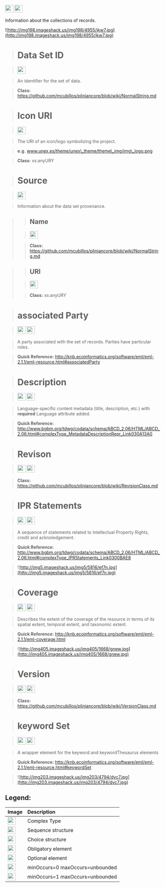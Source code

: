 <img src='http://imageshack.us/a/img16/5397/multipleg.jpg' width='26' height='24' /> <img src='http://img6.imageshack.us/img6/1315/sequencej.jpg' width='26' height='24' />

Information about the collections of records.

![http://img198.imageshack.us/img198/4955/jkw7.jpg](http://img198.imageshack.us/img198/4955/jkw7.jpg)




> # Data Set ID #

> <img src='http://img585.imageshack.us/img585/4808/optional.jpg' width='26' height='24' />

> An identifier for the set of data.

> <b>Class:</b> https://github.com/mcubillos/pliniancore/blob/wiki/NormalString.md

> # Icon URI #

> <img src='http://img585.imageshack.us/img585/4808/optional.jpg' width='26' height='24' />

> The URI of an icon/logo symbolizing the project.

> <b>e.g.</b> www.unex.es/theme/unex\_theme/theme\_img/img\_logo.png

> <b>Class:</b> xs:anyURY

> # Source #

> <img src='http://img52.imageshack.us/img52/2777/elementkw.jpg' width='26' height='24' />

> Information about the data set provenance.

<blockquote>
<blockquote><h2>Name</h2></blockquote>

<blockquote><img src='http://img52.imageshack.us/img52/2777/elementkw.jpg' width='26' height='24' /></blockquote>

<blockquote><b>Class:</b>  <a href='https://github.com/mcubillos/pliniancore/blob/wiki/NormalString.md'>https://github.com/mcubillos/pliniancore/blob/wiki/NormalString.md</a></blockquote>

</blockquote>

<blockquote>
<blockquote><h2>URI</h2></blockquote>

<blockquote><img src='http://img585.imageshack.us/img585/4808/optional.jpg' width='26' height='24' /></blockquote>

<blockquote><b>Class:</b> xs:anyURY</blockquote>

</blockquote>

> # associated Party #

> <img src='http://img585.imageshack.us/img585/4808/optional.jpg' width='26' height='24' /> <img src='http://imageshack.us/a/img16/5397/multipleg.jpg' width='26' height='24' />

> A party associated with the set of records. Parties have particular roles.

> <b>Quick Reference:</b> http://knb.ecoinformatics.org/software/eml/eml-2.1.1/eml-resource.html#associatedParty

> # Description #

> <img src='http://img585.imageshack.us/img585/4808/optional.jpg' width='26' height='24' /> <img src='http://imageshack.us/a/img16/5397/multipleg.jpg' width='26' height='24' />

> Language-specific content metadata (title, description, etc.) with **required** Language attribute added.

> <b>Quick Reference:</b> http://www.bgbm.org/tdwg/codata/schema/ABCD_2.06/HTML/ABCD_2.06.html#complexType_MetadataDescriptionRepr_Link030A13A0

> # Revison #

> <img src='http://img585.imageshack.us/img585/4808/optional.jpg' width='26' height='24' /> <img src='http://imageshack.us/a/img16/5397/multipleg.jpg' width='26' height='24' />

> <b>Class:</b> https://github.com/mcubillos/pliniancore/blob/wiki/RevisionClass.md

> # IPR Statements #

> <img src='http://img585.imageshack.us/img585/4808/optional.jpg' width='26' height='24' /> <img src='http://imageshack.us/a/img16/5397/multipleg.jpg' width='26' height='24' />

> A sequence of statements related to Intellectual Property Rights, credit and acknoledgement.

> <b>Quick Reference:</b> http://www.bgbm.org/tdwg/codata/schema/ABCD_2.06/HTML/ABCD_2.06.html#complexType_IPRStatements_Link0300BAE8

> ![http://img5.imageshack.us/img5/5816/ef7n.jpg](http://img5.imageshack.us/img5/5816/ef7n.jpg)

> # Coverage #

> <img src='http://img585.imageshack.us/img585/4808/optional.jpg' width='26' height='24' /> <img src='http://imageshack.us/a/img16/5397/multipleg.jpg' width='26' height='24' />

> Describes the extent of the coverage of the resource in terms of its spatial extent, temporal extent, and taxonomic extent.

> <b>Quick Reference:</b> http://knb.ecoinformatics.org/software/eml/eml-2.1.1/eml-coverage.html

> ![http://img405.imageshack.us/img405/1668/gnew.jpg](http://img405.imageshack.us/img405/1668/gnew.jpg)

> # Version #

> <img src='http://img52.imageshack.us/img52/2777/elementkw.jpg' width='26' height='24' /> <img src='http://imageshack.us/a/img16/5397/multipleg.jpg' width='26' height='24' />

> <b>Class:</b> https://github.com/mcubillos/pliniancore/blob/wiki/VersionClass.md

> # keyword Set #

> <img src='http://img585.imageshack.us/img585/4808/optional.jpg' width='26' height='24' /> <img src='http://imageshack.us/a/img16/5397/multipleg.jpg' width='26' height='24' />

> A wrapper element for the keyword and keywordThesaurus elements

> <b>Quick Reference:</b> http://knb.ecoinformatics.org/software/eml/eml-2.1.1/eml-resource.html#keywordSet

> ![http://img203.imageshack.us/img203/4794/dyc7.jpg](http://img203.imageshack.us/img203/4794/dyc7.jpg)


<h2><b>Legend:</b></h2>

|Image|Description|
|:----|:----------|
|<img src='http://imageshack.us/a/img16/5397/multipleg.jpg' width='26' height='24' />|Complex Type|
|<img src='http://img6.imageshack.us/img6/1315/sequencej.jpg' width='26' height='24' />|Sequence structure|
|<img src='http://img266.imageshack.us/img266/2791/choice.jpg' width='26' height='24' />|Choice structure|
|<img src='http://img52.imageshack.us/img52/2777/elementkw.jpg' width='26' height='24' />|Obligatory element|
|<img src='http://img585.imageshack.us/img585/4808/optional.jpg' width='26' height='24' />|Optional element|
|<img src='http://img19.imageshack.us/img19/4356/infinitol.jpg' width='26' height='24' />|minOccurs=0 maxOccurs=unbounded|
|<img src='http://img198.imageshack.us/img198/6134/unoinfinito.jpg' width='26' height='24' />|minOccurs=1 maxOccurs=unbounded|
